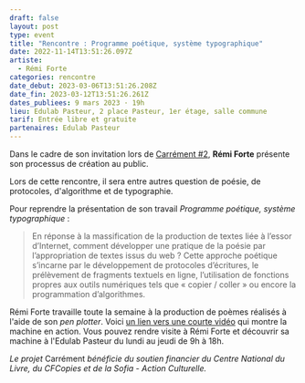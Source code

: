 ```yaml
---
draft: false
layout: post
type: event
title: "Rencontre : Programme poétique, système typographique"
date: 2022-11-14T13:51:26.097Z
artiste:
  - Rémi Forte
categories: rencontre
date_debut: 2023-03-06T13:51:26.208Z
date_fin: 2023-03-12T13:51:26.261Z
dates_publiees: 9 mars 2023 · 19h
lieu: Edulab Pasteur, 2 place Pasteur, 1er étage, salle commune
tarif: Entrée libre et gratuite
partenaires: Edulab Pasteur
---
```

Dans le cadre de son invitation lors de [Carrément #2](https://maiporennes.fr/residence/2022/11/15/carr-ment-2.html), **Rémi Forte** présente son processus de création au public.

Lors de cette rencontre, il sera entre autres question de poésie, de protocoles, d'algorithme et de typographie. 

Pour reprendre la présentation de son travail *Programme poétique, système typographique* :

>  En réponse à la massification de la production de textes liée à l’essor d’Internet, comment développer une pratique de la poésie par l’appropriation de textes issus du web ? Cette approche poétique s’incarne par le développement de protocoles d’écritures, le prélèvement de fragments textuels en ligne, l’utilisation de fonctions propres aux outils numériques tels que « copier / coller » ou encore la programmation d’algorithmes. 

Rémi Forte travaille toute la semaine à la production de poèmes réalisés à l'aide de son *pen plotter*. Voici [un lien vers une courte vidéo](https://twitter.com/rmfrt/status/1563932100729905153) qui montre la machine en action. Vous pouvez rendre visite à Rémi Forte et découvrir sa machine à l'Edulab Pasteur du lundi au jeudi de 9h à 18h.

*Le projet* Carrément *bénéficie du soutien financier du Centre National du Livre, du CFCopies et de la Sofia - Action Culturelle.*